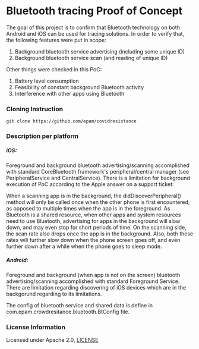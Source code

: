 # Bluetooth tracing Proof of Concept

The goal of this project is to confirm that Bluetooth technology on both Android and iOS can be used for tracing solutions. In order to verify that, the following features were put in scope:

1. Background bluetooth service advertising (including some unique ID)
2. Background bluetooth service scan (and reading of unique ID)

Other things were checked in this PoC:

1. Battery level consumption
2. Feasibility of constant background Bluetooth activity
3. Interference with other apps using Bluetooth


### Cloning Instruction 

```
git clone https://github.com/epam/covidresistance
```

### Description per platform

##### iOS:

Foreground and background bluetooth advertising/scanning accomplished with standard CoreBluetooth framework's peripheral/central manager (see PeripheralService and CentralService). There is a limitation for background execution of PoC according to the Apple answer on a support ticket:

When a scanning app is in the background, the didDiscoverPeripheral() method will only be called once when the other phone is first encountered, as opposed to multiple times when the app is in the foreground. As Bluetooth is a shared resource, when other apps and system resources need to use Bluetooth, advertising for apps in the background will slow down, and may even stop for short periods of time. On the scanning side, the scan rate also drops once the app is in the background. Also, both these rates will further slow down when the phone screen goes off, and even further down after a while when the phone goes to sleep mode.

##### Android:

Foreground and background (when app is not on the screen) bluetooth advertising/scanning accomplished with standard Foreground Service. There are limitation regarding discovering of iOS devices which are in the backgorund regarding to its limitations.

The config of bluetooth service and shared data is define in com.epam.crowdresitance.bluetooth.BtConfig file.

### License Information

Licensed under Apache 2.0, [LICENSE](https://github.com/company/repo/blob/master/LICENSE)
